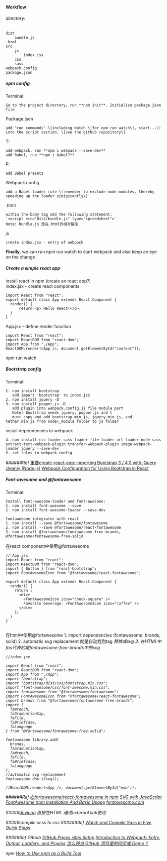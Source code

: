 #### Workflow

###### directory:

```
dist
    bundle.js
.html
src
    js
        index.jsx
    css
    sass
webpack.config
package.json
```

##### npm config

Terminal:  
    
    Go to the project directory, run **npm init**. Initialize package.json file

Package.json  
    
    add "run commands" \(including watch \[for npm run watch\], start...\) into the script section. \[see the github repository\]

T:  
    
    add webpack, run **npm i webpack --save-dev**  
    add Babel, run **npm i babel?**

P:  
    
    add Babel presets

Webpack.config  
    
    add a Babel loader rule \(remember to exclude node modules, thereby speeding up the loader sinigicantly\)

.html  
    
    within the body tag add the following statement:  
    `<script src="dist/bundle.js" type="spreedsheet">`  
    Note: bundle.js 是在.html的相对路径

js  
    
    create index.jsx - entry of webpack

**Finally,** we can run npm run watch to start webpack and also keep an eye on the change

##### Create a simple react app

install react in npm \(create an react app?\)  
index.jsx - create react components

```
import React from "react";
export default class App extends React.Component {
  render() {
      return <p> Hello React!</p>;
  }
}
```

App.jsx - define render function

```
import React from "react";
import ReactDOM from "react-dom";
import App from "./App";
ReactDOM.render(<App />, document.getElementById("content"));
```

npm run watch

##### Bootstrap config

Terminal:

    1. npm install bootstrap
       add import 'bootstrap' to index.jsx
    2. npm install jquery -D
    3. npm install popper.js -D  
       add plugin into webpack.config.js file module part  
       Note: Bootstrap needs jquery, popper.js and t  
       must copy and add bootstrap.min.js, jquery.min.js, and tether.min.js from node\_module folder to js folder

   install dependencies to webpack

    4. npm install css-loader sass-loader file-loader url-loader node-sass extract-text-webpack-plugin transfer-webpack-plugin image-webpack-loader jquery --save-dev
    5. set rules in webpack.config
    
######Ref
[重要create-react-app: importing Bootstrap 3 / 4.0 with jQuery cleanly (Node.js)](http://blog.oddicles.org/create-react-app-importing-bootstrap-jquery-cleanly-node-js/)
[Webpack Configuration for Using Bootstrap in React](https://medium.com/@vladbezden/webpack-configuration-for-using-bootstrap-in-react-a6ef2dfa1d95)

##### Font-awesome and @fontawesome

Terminal:  
    
    Install font-awesome-loader and font-awesome:  
    1. npm install font-awesome --save  
    2. npm install font-awesome-loader --save-dev

    fontawesome integrates with react
    1. npm install --save @fortawesome/fontawesome
    2. npm install --save @fortawesome/react-fontawesome
    3. npm install @fortawesome/fontawesome-free-brands, @fortawesome/fontawesome-free-solid
    
在react component中使用@fortawesome
    
```
// App.jsx
import React from "react";
import ReactDOM from "react-dom";
import { Button } from "react-bootstrap";
import FontAwesomeIcon from "@fortawesome/react-fontawesome";

export default class App extends React.Component {
  render() {
    return (
      <div>
        <FontAwesomeIcon icon="check-square" />
        Favorite beverage: <FontAwesomeIcon icon="coffee" />
      </div>
    );
  }
}
    
```

在html中使用@fortawesome
    1. import dependencies (fontawesome, brands, solid)
    2. automatic svg replacement 就是自动找到tag <i>替换成svg
    3. 在HTML中 fas代表的是fontawesome-free-brands中的svg


```
//index.jsx

import React from "react";
import ReactDOM from "react-dom";
import App from "./App";
import "bootstrap";
import "bootstrap/dist/css/bootstrap.min.css";
import "font-awesome/css/font-awesome.min.css";
import fontawesome from "@fortawesome/fontawesome";
import FontAwesomeIcon from "@fortawesome/react-fontawesome";
import brands from "@fortawesome/fontawesome-free-brands";
import {
  faWrench,
  faGraduationCap,
  faFile,
  faBriefcase,
  faLanguage
} from "@fortawesome/fontawesome-free-solid";

fontawesome.library.add(
  brands,
  faGraduationCap,
  faWrench,
  faFile,
  faBriefcase,
  faLanguage
);
//automatic svg replacement
fontawesome.dom.i2svg();

//ReactDOM.render(<App />, document.getElementById("edu"));

```
######Ref
[@fortawesome/react-fontawesome in npm](https://www.npmjs.com/package/@fortawesome/react-fontawesome)
[SVG with JavaScript ](https://fontawesome.com/how-to-use/svg-with-js)
[FontAwesome npm Installation And Basic Usage](https://code.luasoftware.com/tutorials/npm/fontawesome-npm-installation-and-setup/#automatic-svg-replacement-npm)
[fontawesome.com](https://fontawesome.com/)

#####[devicon](http://konpa.github.io/devicon/)
直接在HTML 通过external link使用

#####compile scss to css
######Ref
[Watch and Compile Sass in Five Quick Steps](https://webdesign.tutsplus.com/tutorials/watch-and-compile-sass-in-five-quick-steps--cms-28275)

#####Ref
Github
[GitHub Pages sites Setup](https://help.github.com/articles/user-organization-and-project-pages/)
[Introduction to Webpack: Entry, Output, Loaders, and Plugins](https://css-tricks.com/introduction-webpack-entry-output-loaders-plugins/)
[怎么预览 GitHub 项目里的网页或 Demo？](https://www.zhihu.com/question/24156818)

npm
[How to Use npm as a Build Tool](https://www.keithcirkel.co.uk/how-to-use-npm-as-a-build-tool/)
    







